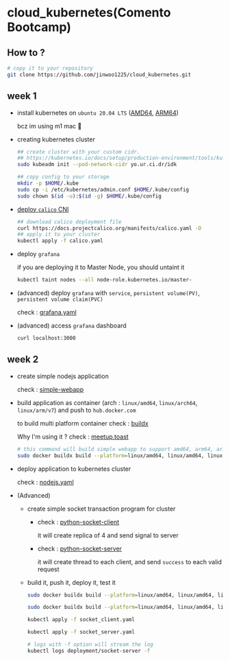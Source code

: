 # cloud_kubernetes(Comento Bootcamp)

## How to ?

```bash
# copy it to your repository
git clone https://github.com/jinwoo1225/cloud_kubernetes.git
```



## week 1

- install kubernetes on `ubuntu 20.04 LTS`  ([AMD64](https://github.com/jinwoo1225/cloud_kubernetes/blob/master/install_kubernetes_ubuntu_amd64.sh), [ARM64](https://github.com/jinwoo1225/cloud_kubernetes/blob/master/install_kubernetes_ubuntu_arm64.sh))

  bcz im using m1 mac 🤣

- creating kubernetes cluster 

  ```bash
  ## create cluster with your custom cidr. 
  ## https://kubernetes.io/docs/setup/production-environment/tools/kubeadm/create-cluster-kubeadm/#initializing-your-control-plane-node
  sudo kubeadm init --pod-network-cidr yo.ur.ci.dr/idk
  
  ## copy config to your storage
  mkdir -p $HOME/.kube
  sudo cp -i /etc/kubernetes/admin.conf $HOME/.kube/config
  sudo chown $(id -u):$(id -g) $HOME/.kube/config
  ```

  

- [deploy `calico` CNI](https://docs.projectcalico.org/getting-started/kubernetes/self-managed-onprem/onpremises)

  ```bash
  ## download calico deployment file
  curl https://docs.projectcalico.org/manifests/calico.yaml -O
  ## apply it to your cluster
  kubectl apply -f calico.yaml
  ```

  

- deploy `grafana`

  if you are deploying it to Master Node, you should untaint it

  ```bash
  kubectl taint nodes --all node-role.kubernetes.io/master-
  ```

  

- (advanced) deploy `grafana` with `service`, `persistent volume(PV)`, `persistent volume claim(PVC)` 

  check : [grafana.yaml](https://github.com/jinwoo1225/cloud_kubernetes/blob/master/grafana.yaml)

- (advanced) access `grafana` dashboard

  ``````bash
  curl localhost:3000
  ``````

  

## week 2

- create simple nodejs application

  check : [simple-webapp](https://github.com/jinwoo1225/cloud_kubernetes/tree/master/simple_webapp)

- build application as container (arch : `linux/amd64`, `linux/arch64`, `linux/arm/v7`) and push to `hub.docker.com`

  to build multi platform container check : [buildx](https://docs.docker.com/buildx/working-with-buildx/)

  Why I'm using it ? check : [meetup.toast](https://meetup.toast.com/posts/255)

  ```bash
  # this command will build simple webapp to support amd64, arm64, armv7 and push to hub.docker.com
  sudo docker buildx build --platform=linux/amd64, linux/amd64, linux/arm/v7 -t jinwoo17962/simple-webapp ./simple_webapp --push
  ```

- deploy application to kubernetes cluster

  check : [nodejs.yaml](https://github.com/jinwoo1225/cloud_kubernetes/blob/master/nodejs.yaml)

- (Advanced)

  - create simple socket transaction program for cluster

    - check : [python-socket-client](https://github.com/jinwoo1225/cloud_kubernetes/tree/master/python_socket_client)

      it will create replica of 4 and send signal to server

    - check : [python-socket-server](https://github.com/jinwoo1225/cloud_kubernetes/tree/master/python_socket_server)

      it will create thread to each client, and send `success` to each valid request

  - build it, push it, deploy it, test it

    ```bash
    sudo docker buildx build --platform=linux/amd64, linux/amd64, linux/arm/v7 -t jinwoo17962/python-socket-client ./python_socket_client --push
    
    sudo docker buildx build --platform=linux/amd64, linux/amd64, linux/arm/v7 -t jinwoo17962/python-socket-server ./python_socket_server --push
    
    kubectl apply -f socket_client.yaml
    
    kubectl apply -f socket_server.yaml
    
    # logs with -f option will stream the log
    kubectl logs deployment/socket-server -f
    ```

    

